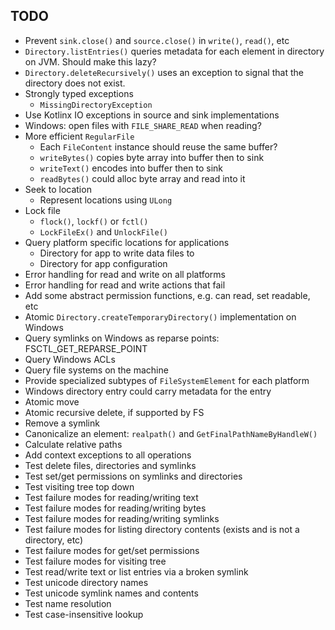 
## TODO

- Prevent `sink.close()` and `source.close()` in `write()`, `read()`, etc
- `Directory.listEntries()` queries metadata for each element in directory on JVM. Should make this lazy?
- `Directory.deleteRecursively()` uses an exception to signal that the directory does not exist.
- Strongly typed exceptions
  - `MissingDirectoryException`
- Use Kotlinx IO exceptions in source and sink implementations
- Windows: open files with `FILE_SHARE_READ` when reading?
- More efficient `RegularFile`
  - Each `FileContent` instance should reuse the same buffer?
  - `writeBytes()` copies byte array into buffer then to sink 
  - `writeText()` encodes into buffer then to sink
  - `readBytes()` could alloc byte array and read into it
- Seek to location
  - Represent locations using `ULong` 
- Lock file
  - `flock()`, `lockf()` or `fctl()`
  - `LockFileEx()` and `UnlockFile()`
- Query platform specific locations for applications
  - Directory for app to write data files to
  - Directory for app configuration
- Error handling for read and write on all platforms
- Error handling for read and write actions that fail
- Add some abstract permission functions, e.g. can read, set readable, etc
- Atomic `Directory.createTemporaryDirectory()` implementation on Windows
- Query symlinks on Windows as reparse points: FSCTL_GET_REPARSE_POINT
- Query Windows ACLs
- Query file systems on the machine
- Provide specialized subtypes of `FileSystemElement` for each platform
- Windows directory entry could carry metadata for the entry
- Atomic move
- Atomic recursive delete, if supported by FS
- Remove a symlink
- Canonicalize an element: `realpath()` and `GetFinalPathNameByHandleW()`
- Calculate relative paths
- Add context exceptions to all operations
- Test delete files, directories and symlinks
- Test set/get permissions on symlinks and directories
- Test visiting tree top down
- Test failure modes for reading/writing text
- Test failure modes for reading/writing bytes
- Test failure modes for reading/writing symlinks
- Test failure modes for listing directory contents (exists and is not a directory, etc)
- Test failure modes for get/set permissions
- Test failure modes for visiting tree
- Test read/write text or list entries via a broken symlink
- Test unicode directory names
- Test unicode symlink names and contents
- Test name resolution
- Test case-insensitive lookup
